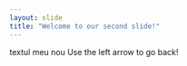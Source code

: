 ```yaml
---
layout: slide
title: "Welcome to our second slide!"
---
```

textul meu nou
Use the left arrow to go back!
